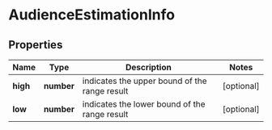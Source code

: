 # AudienceEstimationInfo

## Properties

| Name | Type | Description | Notes |
|------------ | ------------- | ------------- | -------------|
**high** | **number** | indicates the upper bound of the range result |[optional]|
**low** | **number** | indicates the lower bound of the range result |[optional]|